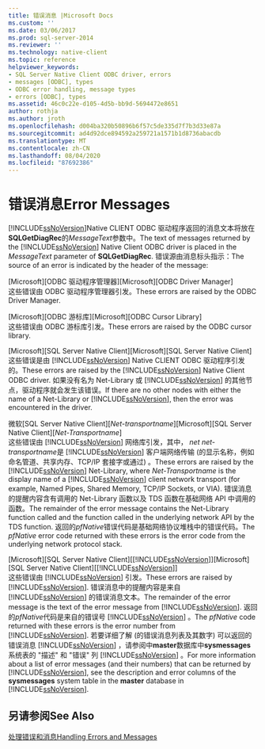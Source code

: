 ```yaml
---
title: 错误消息 |Microsoft Docs
ms.custom: ''
ms.date: 03/06/2017
ms.prod: sql-server-2014
ms.reviewer: ''
ms.technology: native-client
ms.topic: reference
helpviewer_keywords:
- SQL Server Native Client ODBC driver, errors
- messages [ODBC], types
- ODBC error handling, message types
- errors [ODBC], types
ms.assetid: 46c0c22e-d105-4d5b-bb9d-5694472e8651
author: rothja
ms.author: jroth
ms.openlocfilehash: d004ba320b50896b6f57c5de335d7f7b3d33e87a
ms.sourcegitcommit: ad4d92dce894592a259721a1571b1d8736abacdb
ms.translationtype: MT
ms.contentlocale: zh-CN
ms.lasthandoff: 08/04/2020
ms.locfileid: "87692386"
---
```

# <a name="error-messages"></a><span data-ttu-id="9099a-102">错误消息</span><span class="sxs-lookup"><span data-stu-id="9099a-102">Error Messages</span></span>
  <span data-ttu-id="9099a-103">[!INCLUDE[ssNoVersion](../../includes/ssnoversion-md.md)]Native CLIENT ODBC 驱动程序返回的消息文本将放在**SQLGetDiagRec**的*MessageText*参数中。</span><span class="sxs-lookup"><span data-stu-id="9099a-103">The text of messages returned by the [!INCLUDE[ssNoVersion](../../includes/ssnoversion-md.md)] Native Client ODBC driver is placed in the *MessageText* parameter of **SQLGetDiagRec**.</span></span> <span data-ttu-id="9099a-104">错误源由消息标头指示：</span><span class="sxs-lookup"><span data-stu-id="9099a-104">The source of an error is indicated by the header of the message:</span></span>  
  
 <span data-ttu-id="9099a-105">[Microsoft][ODBC 驱动程序管理器]</span><span class="sxs-lookup"><span data-stu-id="9099a-105">[Microsoft][ODBC Driver Manager]</span></span>  
 <span data-ttu-id="9099a-106">这些错误由 ODBC 驱动程序管理器引发。</span><span class="sxs-lookup"><span data-stu-id="9099a-106">These errors are raised by the ODBC Driver Manager.</span></span>  
  
 <span data-ttu-id="9099a-107">[Microsoft][ODBC 游标库]</span><span class="sxs-lookup"><span data-stu-id="9099a-107">[Microsoft][ODBC Cursor Library]</span></span>  
 <span data-ttu-id="9099a-108">这些错误由 ODBC 游标库引发。</span><span class="sxs-lookup"><span data-stu-id="9099a-108">These errors are raised by the ODBC cursor library.</span></span>  
  
 <span data-ttu-id="9099a-109">[Microsoft][SQL Server Native Client]</span><span class="sxs-lookup"><span data-stu-id="9099a-109">[Microsoft][SQL Server Native Client]</span></span>  
 <span data-ttu-id="9099a-110">这些错误是由 [!INCLUDE[ssNoVersion](../../includes/ssnoversion-md.md)] Native CLIENT ODBC 驱动程序引发的。</span><span class="sxs-lookup"><span data-stu-id="9099a-110">These errors are raised by the [!INCLUDE[ssNoVersion](../../includes/ssnoversion-md.md)] Native Client ODBC driver.</span></span> <span data-ttu-id="9099a-111">如果没有名为 Net-Library 或 [!INCLUDE[ssNoVersion](../../includes/ssnoversion-md.md)] 的其他节点，驱动程序就会发生该错误。</span><span class="sxs-lookup"><span data-stu-id="9099a-111">If there are no other nodes with either the name of a Net-Library or [!INCLUDE[ssNoVersion](../../includes/ssnoversion-md.md)], then the error was encountered in the driver.</span></span>  
  
 <span data-ttu-id="9099a-112">微软[SQL Server Native Client][*Net-transportname*]</span><span class="sxs-lookup"><span data-stu-id="9099a-112">[Microsoft][SQL Server Native Client][*Net-Transportname*]</span></span>  
 <span data-ttu-id="9099a-113">这些错误由 [!INCLUDE[ssNoVersion](../../includes/ssnoversion-md.md)] 网络库引发，其中， *net net-transportname*是 [!INCLUDE[ssNoVersion](../../includes/ssnoversion-md.md)] 客户端网络传输 (的显示名称，例如命名管道、共享内存、TCP/IP 套接字或通过) 。</span><span class="sxs-lookup"><span data-stu-id="9099a-113">These errors are raised by the [!INCLUDE[ssNoVersion](../../includes/ssnoversion-md.md)] Net-Library, where *Net-Transportname* is the display name of a [!INCLUDE[ssNoVersion](../../includes/ssnoversion-md.md)] client network transport (for example, Named Pipes, Shared Memory, TCP/IP Sockets, or VIA).</span></span> <span data-ttu-id="9099a-114">错误消息的提醒内容含有调用的 Net-Library 函数以及 TDS 函数在基础网络 API 中调用的函数。</span><span class="sxs-lookup"><span data-stu-id="9099a-114">The remainder of the error message contains the Net-Library function called and the function called in the underlying network API by the TDS function.</span></span> <span data-ttu-id="9099a-115">返回的*pfNative*错误代码是基础网络协议堆栈中的错误代码。</span><span class="sxs-lookup"><span data-stu-id="9099a-115">The *pfNative* error code returned with these errors is the error code from the underlying network protocol stack.</span></span>  
  
 <span data-ttu-id="9099a-116">[Microsoft][SQL Server Native Client][[!INCLUDE[ssNoVersion](../../includes/ssnoversion-md.md)]]</span><span class="sxs-lookup"><span data-stu-id="9099a-116">[Microsoft][SQL Server Native Client][[!INCLUDE[ssNoVersion](../../includes/ssnoversion-md.md)]]</span></span>  
 <span data-ttu-id="9099a-117">这些错误由 [!INCLUDE[ssNoVersion](../../includes/ssnoversion-md.md)] 引发。</span><span class="sxs-lookup"><span data-stu-id="9099a-117">These errors are raised by [!INCLUDE[ssNoVersion](../../includes/ssnoversion-md.md)].</span></span> <span data-ttu-id="9099a-118">错误消息中的提醒内容是来自 [!INCLUDE[ssNoVersion](../../includes/ssnoversion-md.md)] 的错误消息文本。</span><span class="sxs-lookup"><span data-stu-id="9099a-118">The remainder of the error message is the text of the error message from [!INCLUDE[ssNoVersion](../../includes/ssnoversion-md.md)].</span></span> <span data-ttu-id="9099a-119">返回的*pfNative*代码是来自的错误号 [!INCLUDE[ssNoVersion](../../includes/ssnoversion-md.md)] 。</span><span class="sxs-lookup"><span data-stu-id="9099a-119">The *pfNative* code returned with these errors is the error number from [!INCLUDE[ssNoVersion](../../includes/ssnoversion-md.md)].</span></span> <span data-ttu-id="9099a-120">若要详细了解 (的错误消息列表及其数字) 可以返回的错误消息 [!INCLUDE[ssNoVersion](../../includes/ssnoversion-md.md)] ，请参阅中**master**数据库中**sysmessages**系统表的 "描述" 和 "错误" 列 [!INCLUDE[ssNoVersion](../../includes/ssnoversion-md.md)] 。</span><span class="sxs-lookup"><span data-stu-id="9099a-120">For more information about a list of error messages (and their numbers) that can be returned by [!INCLUDE[ssNoVersion](../../includes/ssnoversion-md.md)], see the description and error columns of the **sysmessages** system table in the **master** database in [!INCLUDE[ssNoVersion](../../includes/ssnoversion-md.md)].</span></span>  
  
## <a name="see-also"></a><span data-ttu-id="9099a-121">另请参阅</span><span class="sxs-lookup"><span data-stu-id="9099a-121">See Also</span></span>  
 [<span data-ttu-id="9099a-122">处理错误和消息</span><span class="sxs-lookup"><span data-stu-id="9099a-122">Handling Errors and Messages</span></span>](handling-errors-and-messages.md)  
  
  
